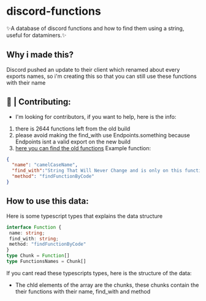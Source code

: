 # discord-functions
✨A database of discord functions and how to find them using a string, useful for dataminers.✨

## Why i made this?
Discord pushed an update to their client which renamed about every exports names, so i'm creating this so that you can still use these functions with their name

## 🚀 | Contributing:

- I'm looking for contributors, if you want to help, here is the info:

1. there is 2644 functions left from the old build
2. please avoid making the find_with use Endpoints.something because Endpoints isnt a valid export on the new build
3. [here you can find the old functions](https://github.com/happyendermangit/discord-functions/blob/main/need_to_do_functions.json)
Example function:
```json
{
  "name": "camelCaseName",
  "find_with":"String That Will Never Change and is only on this function",
  "method": "findFunctionByCode"
}
```

## How to use this data:

Here is some typescript types that explains the data structure
```ts
interface Function {
 name: string;
 find_with: string;
 method: "findFunctionByCode"
}
type Chunk = Function[]
type FunctionsNames = Chunk[]
```

If you cant read these typescripts types, here is the structure of the data:
- The chld elements of the array are the chunks, these chunks contain the their functions with their name, find_with and method
